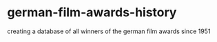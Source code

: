 # german-film-awards-history
creating a database of all winners of the german film awards since 1951
